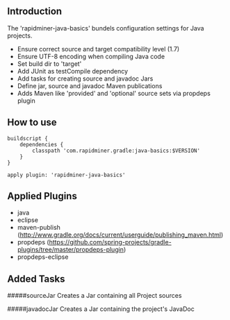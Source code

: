 ## Introduction

The 'rapidminer-java-basics' bundels configuration settings for Java projects. 

* Ensure correct source and target compatibility level (1.7)
* Ensure UTF-8 encoding when compiling Java code
* Set build dir to 'target'
* Add JUnit as testCompile dependency
* Add tasks for creating source and javadoc Jars
* Define jar, source and javadoc Maven publications
* Adds Maven like 'provided' and 'optional' source sets via propdeps plugin

## How to use
	buildscript {
		dependencies {
			classpath 'com.rapidminer.gradle:java-basics:$VERSION'
		}
	}

	apply plugin: 'rapidminer-java-basics'
	
## Applied Plugins
* java
* eclipse
* maven-publish (http://www.gradle.org/docs/current/userguide/publishing_maven.html)
* propdeps (https://github.com/spring-projects/gradle-plugins/tree/master/propdeps-plugin)
* propdeps-eclipse

## Added Tasks

#####sourceJar
Creates a Jar containing all Project sources

#####javadocJar
Creates a Jar containing the project's JavaDoc